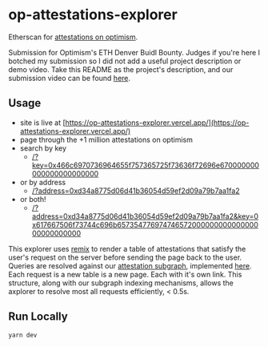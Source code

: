 # op-attestations-explorer

Etherscan for [attestations on optimism](https://community.optimism.io/docs/governance/attestation-station/).

Submission for Optimism's ETH Denver Buidl Bounty. Judges if you're here I botched my submission so I did not add a useful project description or demo video.
Take this README as the project's description, and our submission video can be found [here](https://www.youtube.com/watch?v=TPIwJ0a_k0k).

## Usage


- site is live at [https://op-attestations-explorer.vercel.app/](https://op-attestations-explorer.vercel.app/)
- page through the +1 million attestations on optimism
- search by key
    - [/?key=0x466c6970736964655f757365725f73636f72696e670000000000000000000000](https://op-attestations-explorer.vercel.app/?key=0x466c6970736964655f757365725f73636f72696e670000000000000000000000)
- or by address
    - [/?address=0xd34a8775d06d41b36054d59ef2d09a79b7aa1fa2](https://op-attestations-explorer.vercel.app/?address=0xd34a8775d06d41b36054d59ef2d09a79b7aa1fa2)
- or both!
    - [/?address=0xd34a8775d06d41b36054d59ef2d09a79b7aa1fa2&key=0x617667506f73744c696b65735477697474657200000000000000000000000000](https://op-attestations-explorer.vercel.app/?address=0xd34a8775d06d41b36054d59ef2d09a79b7aa1fa2&key=0x617667506f73744c696b65735477697474657200000000000000000000000000)


This explorer uses [remix](https://remix.run/) to render a table of attestations that satisfy the user's request on the server before sending the page back to the user.
Queries are resolved against our [attestation subgraph](https://api.thegraph.com/subgraphs/name/kevinhalliday/op-attestations), implemented [here](https://github.com/kevinhalliday/op-attestations-subgraph).
Each request is a new table is a new page. Each with it's own link.
This structure, along with our subgraph indexing mechanisms, allows the axplorer to resolve most all requests efficiently, < 0.5s.

## Run Locally

```
yarn dev
```
